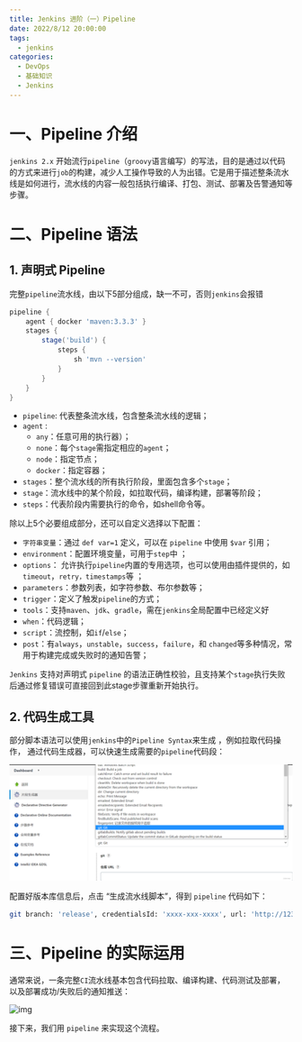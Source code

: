 ```yaml
---
title: Jenkins 进阶（一）Pipeline
date: 2022/8/12 20:00:00
tags: 
  - jenkins
categories: 
  - DevOps
  - 基础知识
  - Jenkins
---
```


# 一、Pipeline 介绍

`jenkins 2.x` 开始流行`pipeline`（`groovy`语言编写）的写法，目的是通过以代码的方式来进行`job`的构建，减少人工操作导致的人为出错。它是用于描述整条流水线是如何进行，流水线的内容一般包括执行编译、打包、测试、部署及告警通知等步骤。

 

# 二、Pipeline 语法

## 1. 声明式 Pipeline

完整`pipeline`流水线，由以下5部分组成，缺一不可，否则`jenkins`会报错

```groovy
pipeline {
    agent { docker 'maven:3.3.3' }
    stages {
        stage('build') {
            steps {
                sh 'mvn --version'
            }
        }
    }
}
```

- `pipeline`: 代表整条流水线，包含整条流水线的逻辑；
- `agent` : 
  - `any`：任意可用的执行器）；
  - `none`：每个`stage`需指定相应的`agent`；
  - `node`：指定节点；
  - `docker`：指定容器；
- `stages`：整个流水线的所有执行阶段，里面包含多个`stage`；
- `stage`：流水线中的某个阶段，如拉取代码，编译构建，部署等阶段；
- `steps`：代表阶段内需要执行的命令，如shell命令等。

 除以上5个必要组成部分，还可以自定义选择以下配置：

-  `字符串变量`：通过 `def var=1` 定义，可以在 `pipeline` 中使用 `$var` 引用；
- `environment`：配置环境变量，可用于`step`中 ；
- `options`： 允许执行`pipeline`内置的专用选项，也可以使用由插件提供的，如`timeout`，`retry，timestamps`等 ；
- `parameters`：参数列表，如字符参数、布尔参数等；
- `trigger`：定义了触发`pipeline`的方式；
- `tools`：支持`maven`、`jdk`、`gradle`，需在`jenkins`全局配置中已经定义好
- `when`：代码逻辑；
- `script`：流控制，如`if`/`else`；
-  `post`：有`always`，`unstable`，`success`，`failure`，和 `changed`等多种情况，常用于构建完成或失败时的通知告警；

`Jenkins` 支持对声明式 `pipeline` 的语法正确性校验，且支持某个`stage`执行失败后通过修复错误可直接回到此stage步骤重新开始执行。

## 2. 代码生成工具

 部分脚本语法可以使用`jenkins`中的`Pipeline Syntax`来生成 ，例如拉取代码操作， 通过代码生成器，可以快速生成需要的`pipeline`代码段： 

 ![img](../blog-assets/Jenkins进阶pipeline/e90b1332ab8f44df9359326d70aa5e9e.png) 

配置好版本库信息后，点击 “生成流水线脚本”，得到 `pipeline` 代码如下：

```bash
git branch: 'release', credentialsId: 'xxxx-xxx-xxxx', url: 'http://123.1.2.3/DunkingCurry30/SpringbootDemo.git'
```



# 三、Pipeline 的实际运用

通常来说，一条完整`CI`流水线基本包含代码拉取、编译构建、代码测试及部署，以及部署成功/失败后的通知推送：

 ![img](../blog-assets/Jenkins进阶pipeline/36e3d12fc85b4a4c85b3aa523f37222d.png) 

接下来，我们用 `pipeline` 来实现这个流程。